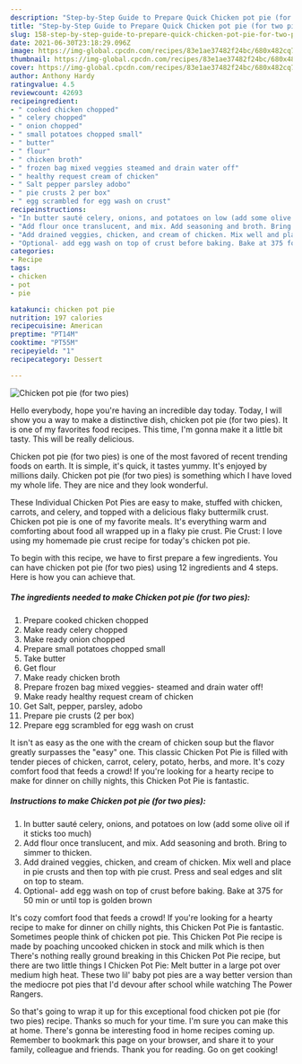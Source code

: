 ```yaml
---
description: "Step-by-Step Guide to Prepare Quick Chicken pot pie (for two pies)"
title: "Step-by-Step Guide to Prepare Quick Chicken pot pie (for two pies)"
slug: 158-step-by-step-guide-to-prepare-quick-chicken-pot-pie-for-two-pies
date: 2021-06-30T23:18:29.096Z
image: https://img-global.cpcdn.com/recipes/83e1ae37482f24bc/680x482cq70/chicken-pot-pie-for-two-pies-recipe-main-photo.jpg
thumbnail: https://img-global.cpcdn.com/recipes/83e1ae37482f24bc/680x482cq70/chicken-pot-pie-for-two-pies-recipe-main-photo.jpg
cover: https://img-global.cpcdn.com/recipes/83e1ae37482f24bc/680x482cq70/chicken-pot-pie-for-two-pies-recipe-main-photo.jpg
author: Anthony Hardy
ratingvalue: 4.5
reviewcount: 42693
recipeingredient:
- " cooked chicken chopped"
- " celery chopped"
- " onion chopped"
- " small potatoes chopped small"
- " butter"
- " flour"
- " chicken broth"
- " frozen bag mixed veggies steamed and drain water off"
- " healthy request cream of chicken"
- " Salt pepper parsley adobo"
- " pie crusts 2 per box"
- " egg scrambled for egg wash on crust"
recipeinstructions:
- "In butter sauté celery, onions, and potatoes on low (add some olive oil if it sticks too much)"
- "Add flour once translucent, and mix. Add seasoning and broth. Bring to simmer to thicken."
- "Add drained veggies, chicken, and cream of chicken. Mix well and place in pie crusts and then top with pie crust. Press and seal edges and slit on top to steam."
- "Optional- add egg wash on top of crust before baking. Bake at 375 for 50 min or until top is golden brown"
categories:
- Recipe
tags:
- chicken
- pot
- pie

katakunci: chicken pot pie 
nutrition: 197 calories
recipecuisine: American
preptime: "PT14M"
cooktime: "PT55M"
recipeyield: "1"
recipecategory: Dessert

---
```



![Chicken pot pie (for two pies)](https://img-global.cpcdn.com/recipes/83e1ae37482f24bc/680x482cq70/chicken-pot-pie-for-two-pies-recipe-main-photo.jpg)

Hello everybody, hope you're having an incredible day today. Today, I will show you a way to make a distinctive dish, chicken pot pie (for two pies). It is one of my favorites food recipes. This time, I'm gonna make it a little bit tasty. This will be really delicious.

Chicken pot pie (for two pies) is one of the most favored of recent trending foods on earth. It is simple, it's quick, it tastes yummy. It's enjoyed by millions daily. Chicken pot pie (for two pies) is something which I have loved my whole life. They are nice and they look wonderful.

These Individual Chicken Pot Pies are easy to make, stuffed with chicken, carrots, and celery, and topped with a delicious flaky buttermilk crust. Chicken pot pie is one of my favorite meals. It&#39;s everything warm and comforting about food all wrapped up in a flaky pie crust. Pie Crust: I love using my homemade pie crust recipe for today&#39;s chicken pot pie.


To begin with this recipe, we have to first prepare a few ingredients. You can have chicken pot pie (for two pies) using 12 ingredients and 4 steps. Here is how you can achieve that.

<!--inarticleads1-->

##### The ingredients needed to make Chicken pot pie (for two pies):

1. Prepare  cooked chicken chopped
1. Make ready  celery chopped
1. Make ready  onion chopped
1. Prepare  small potatoes chopped small
1. Take  butter
1. Get  flour
1. Make ready  chicken broth
1. Prepare  frozen bag mixed veggies- steamed and drain water off!
1. Make ready  healthy request cream of chicken
1. Get  Salt, pepper, parsley, adobo
1. Prepare  pie crusts (2 per box)
1. Prepare  egg scrambled for egg wash on crust


It isn&#39;t as easy as the one with the cream of chicken soup but the flavor greatly surpasses the &#34;easy&#34; one. This classic Chicken Pot Pie is filled with tender pieces of chicken, carrot, celery, potato, herbs, and more. It&#39;s cozy comfort food that feeds a crowd! If you&#39;re looking for a hearty recipe to make for dinner on chilly nights, this Chicken Pot Pie is fantastic. 

<!--inarticleads2-->

##### Instructions to make Chicken pot pie (for two pies):

1. In butter sauté celery, onions, and potatoes on low (add some olive oil if it sticks too much)
1. Add flour once translucent, and mix. Add seasoning and broth. Bring to simmer to thicken.
1. Add drained veggies, chicken, and cream of chicken. Mix well and place in pie crusts and then top with pie crust. Press and seal edges and slit on top to steam.
1. Optional- add egg wash on top of crust before baking. Bake at 375 for 50 min or until top is golden brown


It&#39;s cozy comfort food that feeds a crowd! If you&#39;re looking for a hearty recipe to make for dinner on chilly nights, this Chicken Pot Pie is fantastic. Sometimes people think of chicken pot pie. This Chicken Pot Pie recipe is made by poaching uncooked chicken in stock and milk which is then There&#39;s nothing really ground breaking in this Chicken Pot Pie recipe, but there are two little things I Chicken Pot Pie: Melt butter in a large pot over medium high heat. These two lil&#39; baby pot pies are a way better version than the mediocre pot pies that I&#39;d devour after school while watching The Power Rangers. 

So that's going to wrap it up for this exceptional food chicken pot pie (for two pies) recipe. Thanks so much for your time. I'm sure you can make this at home. There's gonna be interesting food in home recipes coming up. Remember to bookmark this page on your browser, and share it to your family, colleague and friends. Thank you for reading. Go on get cooking!
